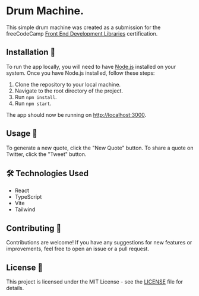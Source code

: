 # Drum Machine.

This simple drum machine was created as a submission for the freeCodeCamp [Front End Development Libraries](https://www.freecodecamp.org/learn/front-end-development-libraries/) certification.

## Installation 🚀

To run the app locally, you will need to have [Node.js](https://nodejs.org/) installed on your system. Once you have Node.js installed, follow these steps:

1. Clone the repository to your local machine.
2. Navigate to the root directory of the project.
3. Run `npm install`.
4. Run `npm start`.

The app should now be running on [http://localhost:3000](http://localhost:3000).

## Usage 📱

To generate a new quote, click the "New Quote" button. To share a quote on Twitter, click the "Tweet" button.

## 🛠️ Technologies Used

- React
- TypeScript
- Vite
- Tailwind

## Contributing 🤝

Contributions are welcome! If you have any suggestions for new features or improvements, feel free to open an issue or a pull request.

## License 📄

This project is licensed under the MIT License - see the [LICENSE](LICENSE) file for details.
